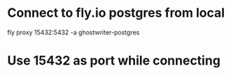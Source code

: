 # Connect to fly.io postgres from local
fly proxy 15432:5432 -a ghostwriter-postgres

# Use 15432 as port while connecting